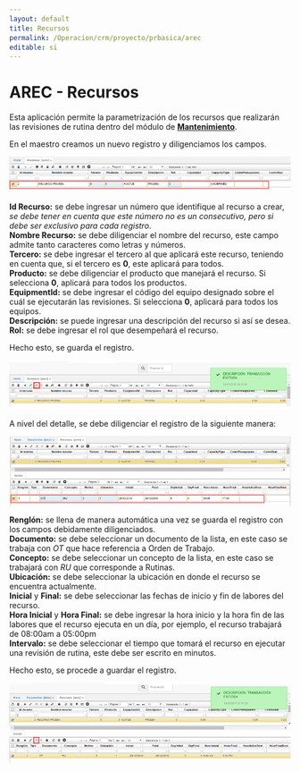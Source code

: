 ```yaml
---
layout: default
title: Recursos
permalink: /Operacion/crm/proyecto/prbasica/arec
editable: si
---
```


# AREC - Recursos


Esta aplicación permite la parametrización de los recursos que realizarán las revisiones de rutina dentro del módulo de [**Mantenimiento**](http://docs.oasiscom.com/Operacion/mrp/mantenimiento/).  

En el maestro creamos un nuevo registro y diligenciamos los campos.  

![](arec.png)

**Id Recurso:** se debe ingresar un número que identifique al recurso a crear, _se debe tener en cuenta que este número no es un consecutivo, pero si debe ser exclusivo para cada registro_.  
**Nombre Recurso:** se debe diligenciar el nombre del recurso, este campo admite tanto caracteres como letras y números.  
**Tercero:** se debe ingresar el tercero al que aplicará este recurso, teniendo en cuenta que, si el tercero es **0**, este aplicará para todos.  
**Producto:** se debe diligenciar el producto que manejará el recurso. Si selecciona **0**, aplicará para todos los productos.  
**EquipmentId:** se debe ingresar el código del equipo designado sobre el cuál se ejecutarán las revisiones. Si selecciona **0**, aplicará para todos los equipos.  
**Descripción:** se puede ingresar una descripción del recurso si así se desea.  
**Rol:** se debe ingresar el rol que desempeñará el recurso.  

Hecho esto, se guarda el registro.  

![](arec1.png)

A nivel del detalle, se debe diligenciar el registro de la siguiente manera:  

![](arec2.png)

**Renglón:** se llena de manera automática una vez se guarda el registro con los campos debidamente diligenciados.  
**Documento:** se debe seleccionar un documento de la lista, en este caso se trabaja con _OT_ que hace referencia a Orden de Trabajo.  
**Concepto:** se debe seleccionar un concepto de la lista, en este caso se trabajará con _RU_ que corresponde a Rutinas.  
**Ubicación:** se debe seleccionar la ubicación en donde el recurso se encuentra actualmente.  
**Inicial** y **Final:** se debe seleccionar las fechas de inicio y fin de labores del recurso.  
**Hora Inicial** y **Hora Final:** se debe ingresar la hora inicio y la hora fin de las labores que el recurso ejecuta en un día, por ejemplo, el recurso trabajará de 08:00am a 05:00pm  
**Intervalo:** se debe seleccionar el tiempo que tomará el recurso en ejecutar una revisión de rutina, este debe ser escrito en minutos.  

Hecho esto, se procede a guardar el registro.  

![](arec3.png)
